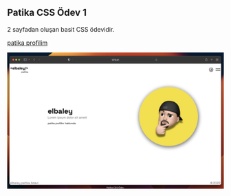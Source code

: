 ## Patika CSS Ödev 1

2 sayfadan oluşan basit CSS ödevidir.

[patika profilim](https://app.patika.dev/elbaley)

![Odev](./assets/odev.jpeg)
